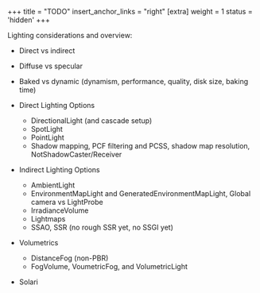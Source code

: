 +++
title = "TODO"
insert_anchor_links = "right"
[extra]
weight = 1
status = 'hidden'
+++

Lighting considerations and overview:
  * Direct vs indirect
  * Diffuse vs specular
  * Baked vs dynamic (dynamism, performance, quality, disk size, baking time)

* Direct Lighting Options
  * DirectionalLight (and cascade setup)
  * SpotLight
  * PointLight
  * Shadow mapping, PCF filtering and PCSS, shadow map resolution, NotShadowCaster/Receiver
* Indirect Lighting Options
  * AmbientLight
  * EnvironmentMapLight and GeneratedEnvironmentMapLight, Global camera vs LightProbe
  * IrradianceVolume
  * Lightmaps
  * SSAO, SSR (no rough SSR yet, no SSGI yet)
* Volumetrics
  * DistanceFog (non-PBR)
  * FogVolume, VoumetricFog, and VolumetricLight
* Solari
